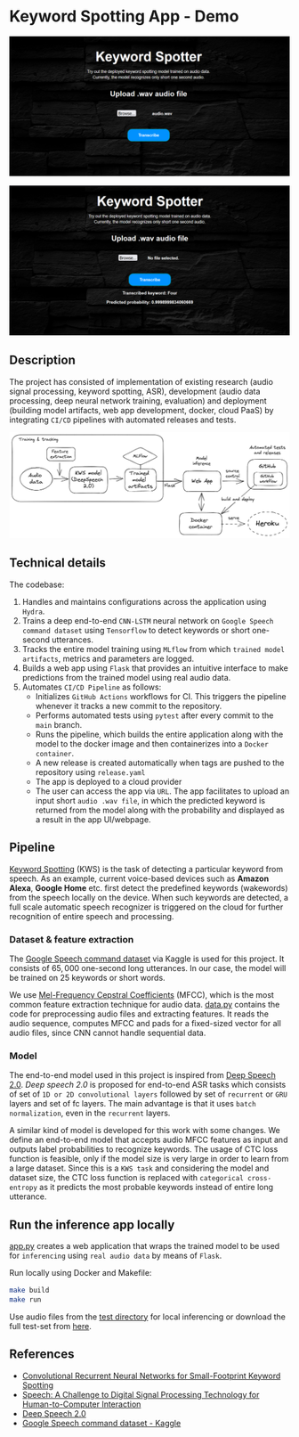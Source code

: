 <h1 align="center>
    End-to-end small footprint keyword spotting application
</h1>

---

This project defines a pipeline that **trains** an end-to-end small footprint keyword spotting model using input audio files, **tracks** experiments by logging the model artifacts, parameters and metrics, **builds** them as a web application. Then, **dockerizes** the application into a container and deploys it, together with the trained model artifacts into a cloud server with **CI/CD** integration, automated tests and releases.

## Keyword Spotting App - Demo

![](./images/demo_base.png)

![](./images/demo_predicted.png)

## Description

The project has consisted of implementation of existing research (audio signal processing, keyword spotting, ASR), development (audio data processing, deep neural network training, evaluation) and deployment (building model artifacts, web app development, docker, cloud PaaS) by integrating `CI/CD` pipelines with automated releases and tests.

![](./images/architecture.png)

## Technical details

The codebase:

1. Handles and maintains configurations across the application using `Hydra`.
2. Trains a deep end-to-end `CNN-LSTM` neural network on `Google Speech command dataset` using `Tensorflow` to detect keywords or short one-second utterances.
3. Tracks the entire model training using `MLflow` from which  `trained model artifacts`, metrics and parameters are logged.
4. Builds a web app using `Flask` that provides an intuitive interface to make predictions from the trained model using real audio data.
5. Automates `CI/CD Pipeline` as follows:
    - Initializes `GitHub Actions` workflows for CI. This triggers the pipeline whenever it tracks a new commit to the repository.
    - Performs automated tests using `pytest` after every commit to the `main` branch.
    - Runs the pipeline, which builds the entire application along with the model to the docker image and then containerizes into a `Docker container`.
    - A new release is created automatically when tags are pushed to the repository using `release.yaml`
    - The app is deployed to a cloud provider
    - The user can access the app via `URL`. The app facilitates to upload an input short `audio .wav file`, in which the predicted keyword is returned from the model along with the probability and displayed as a result in the app UI/webpage.

## Pipeline

[Keyword Spotting](https://arxiv.org/ftp/arxiv/papers/1703/1703.05390.pdf) (KWS) is the task of detecting a particular keyword from speech. As an example, current voice-based devices such as **Amazon Alexa**, **Google Home** etc. first detect the predefined keywords (wakewords) from the speech locally on the device. When such keywords are detected, a full scale automatic speech recognizer is triggered on the cloud for further recognition of entire speech and processing.

### Dataset & feature extraction

The [Google Speech command dataset](https://www.kaggle.com/competitions/tensorflow-speech-recognition-challenge/data) via Kaggle is used for this project. It consists of $65,000$ one-second long utterances. In our case, the model will be trained on $25$ keywords or short words.

We use [Mel-Frequency Cepstral Coefficients](https://en.wikipedia.org/wiki/Mel-frequency_cepstrum) (MFCC), which is the most common feature extraction technique for audio data. [data.py](./src/data.py) contains the code for preprocessing audio files and extracting features. It reads the audio sequence, computes MFCC and pads for a fixed-sized vector for all audio files, since CNN cannot handle sequential data.

### Model

The end-to-end model used in this project is inspired from [Deep Speech 2.0](https://arxiv.org/pdf/1512.02595.pdf). *Deep speech 2.0* is proposed for end-to-end ASR tasks which consists of set of `1D or 2D convolutional layers` followed by set of `recurrent` or `GRU` layers and set of fc layers. The main advantage is that it uses `batch normalization`, even in the `recurrent` layers.

A similar kind of model is developed for this work with some changes. We define an end-to-end model that accepts audio MFCC features as input and outputs label probabilities to recognize keywords. The usage of CTC loss function is feasible, only if the model size is very large in order to learn from a large dataset. Since this is a `KWS task` and considering the model and dataset size, the CTC loss function is replaced with `categorical cross-entropy` as it predicts the most probable keywords instead of entire long utterance.


## Run the inference app locally

[app.py](./app.py) creates a web application that wraps the trained model to be used for `inferencing` using `real audio data` by means of `Flask`. 

Run locally using Docker and Makefile:

```bash
make build
make run
```

Use audio files from the [test directory](./dataset/test/) for local inferencing or download the full test-set from [here](https://www.kaggle.com/competitions/tensorflow-speech-recognition-challenge/data).

## References

- [Convolutional Recurrent Neural Networks for Small-Footprint Keyword
Spotting](https://arxiv.org/ftp/arxiv/papers/1703/1703.05390.pdf)
- [Speech: A Challenge to Digital Signal Processing Technology
for Human-to-Computer Interaction](https://arxiv.org/ftp/arxiv/papers/1305/1305.1925.pdf)
- [Deep Speech 2.0](https://arxiv.org/pdf/1512.02595.pdf)
- [Google Speech command dataset - Kaggle](https://www.kaggle.com/competitions/tensorflow-speech-recognition-challenge/data)
